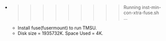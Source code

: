 * >>>>>>>>> Running inst-min-con-xtra-fuse.sh ...
  * Install fuse(fusermount) to run TMSU.
  * Disk size = 1935732K. Space Used = 4K.
